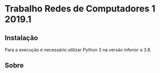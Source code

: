 # Trabalho Redes de Computadores 1 2019.1

## Instalação
 <p>Para a execução é necessário utilizar Python 3 na versão inferior a 3.8.</p>


## Sobre

